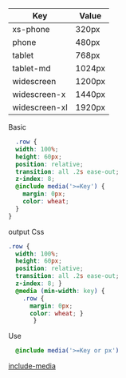 
Key         | Value
----------- | -----------
xs-phone    |320px
phone       | 480px
tablet      | 768px
tablet-md   | 1024px
widescreen  | 1200px
widescreen-x| 1440px
widescreen-xl| 1920px


Basic
```scss
  .row {
  width: 100%;
  height: 60px;
  position: relative;
  transition: all .2s ease-out;
  z-index: 8;
  @include media('>=Key') {
    margin: 0px;
    color: wheat;
  }
}
```
output Css
```css
.row {
  width: 100%;
  height: 60px;
  position: relative;
  transition: all .2s ease-out;
  z-index: 8; }
  @media (min-width: key) {
    .row {
      margin: 0px;
      color: wheat; }
       }
```

Use
```scss
  @include media('>=Key or px')
```


[include-media](https://include-media.com/)
